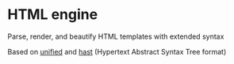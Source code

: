 # HTML engine

Parse, render, and beautify HTML templates with extended syntax

Based on [unified](https://unifiedjs.com/) and [hast](https://github.com/syntax-tree/hast) (Hypertext Abstract Syntax Tree format)
